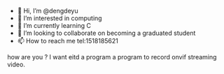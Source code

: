 - 👋 Hi, I’m @dengdeyu
- 👀 I’m interested in computing
- 🌱 I’m currently learning C
- 💞️ I’m looking to collaborate on becoming  a graduated student
- 📫 How to reach me tel:1518185621

<!---
dengdeyu/dengdeyu is a ✨ special ✨ repository because its `README.md` (this file) appears on your GitHub profile.
You can click the Preview link to take a look at your changes.
--->
how are you ? I want eitd a program a program to record onvif streaming video.
